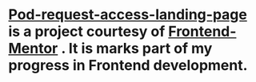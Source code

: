 # <a href="https://github.com/Hcmwebs/pod-request-access-landing" target="_blank" rel="noopener noreferrer">Pod-request-access-landing-page</a> is a project courtesy of <a href="http://https://www.frontendmentor.io" target="_blank" rel="noopener noreferrer">Frontend-Mentor</a> . It is marks part of my progress in Frontend development.
